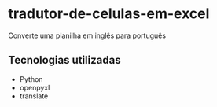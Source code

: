 # tradutor-de-celulas-em-excel

Converte uma planilha em inglês para português

## Tecnologias utilizadas

<ul>
  <li>Python</li>
  <li>openpyxl</li>
  <li>translate</li>
</ul>


